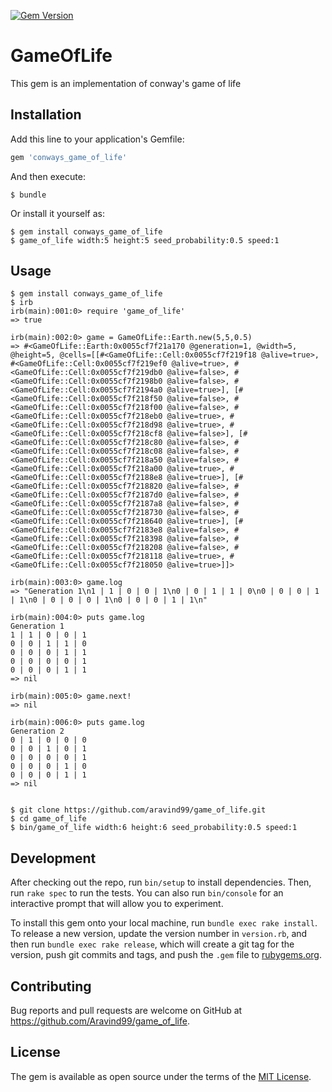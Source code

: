 [![Gem Version](https://badge.fury.io/rb/conways_game_of_life.svg)](https://badge.fury.io/rb/conways_game_of_life)

# GameOfLife

This gem is an implementation of conway's game of life

## Installation

Add this line to your application's Gemfile:

```ruby
gem 'conways_game_of_life'
```

And then execute:

    $ bundle

Or install it yourself as:

    $ gem install conways_game_of_life
    $ game_of_life width:5 height:5 seed_probability:0.5 speed:1

## Usage

```
$ gem install conways_game_of_life
$ irb
irb(main):001:0> require 'game_of_life'
=> true

irb(main):002:0> game = GameOfLife::Earth.new(5,5,0.5)
=> #<GameOfLife::Earth:0x0055cf7f21a170 @generation=1, @width=5, @height=5, @cells=[[#<GameOfLife::Cell:0x0055cf7f219f18 @alive=true>, #<GameOfLife::Cell:0x0055cf7f219ef0 @alive=true>, #<GameOfLife::Cell:0x0055cf7f219db0 @alive=false>, #<GameOfLife::Cell:0x0055cf7f2198b0 @alive=false>, #<GameOfLife::Cell:0x0055cf7f2194a0 @alive=true>], [#<GameOfLife::Cell:0x0055cf7f218f50 @alive=false>, #<GameOfLife::Cell:0x0055cf7f218f00 @alive=false>, #<GameOfLife::Cell:0x0055cf7f218eb0 @alive=true>, #<GameOfLife::Cell:0x0055cf7f218d98 @alive=true>, #<GameOfLife::Cell:0x0055cf7f218cf8 @alive=false>], [#<GameOfLife::Cell:0x0055cf7f218c80 @alive=false>, #<GameOfLife::Cell:0x0055cf7f218c08 @alive=false>, #<GameOfLife::Cell:0x0055cf7f218a50 @alive=false>, #<GameOfLife::Cell:0x0055cf7f218a00 @alive=true>, #<GameOfLife::Cell:0x0055cf7f2188e8 @alive=true>], [#<GameOfLife::Cell:0x0055cf7f218820 @alive=false>, #<GameOfLife::Cell:0x0055cf7f2187d0 @alive=false>, #<GameOfLife::Cell:0x0055cf7f2187a8 @alive=false>, #<GameOfLife::Cell:0x0055cf7f218730 @alive=false>, #<GameOfLife::Cell:0x0055cf7f218640 @alive=true>], [#<GameOfLife::Cell:0x0055cf7f2183e8 @alive=false>, #<GameOfLife::Cell:0x0055cf7f218398 @alive=false>, #<GameOfLife::Cell:0x0055cf7f218208 @alive=false>, #<GameOfLife::Cell:0x0055cf7f218118 @alive=true>, #<GameOfLife::Cell:0x0055cf7f218050 @alive=true>]]>

irb(main):003:0> game.log
=> "Generation 1\n1 | 1 | 0 | 0 | 1\n0 | 0 | 1 | 1 | 0\n0 | 0 | 0 | 1 | 1\n0 | 0 | 0 | 0 | 1\n0 | 0 | 0 | 1 | 1\n"

irb(main):004:0> puts game.log
Generation 1
1 | 1 | 0 | 0 | 1
0 | 0 | 1 | 1 | 0
0 | 0 | 0 | 1 | 1
0 | 0 | 0 | 0 | 1
0 | 0 | 0 | 1 | 1
=> nil

irb(main):005:0> game.next!
=> nil

irb(main):006:0> puts game.log
Generation 2
0 | 1 | 0 | 0 | 0
0 | 0 | 1 | 0 | 1
0 | 0 | 0 | 0 | 1
0 | 0 | 0 | 1 | 0
0 | 0 | 0 | 1 | 1
=> nil

```


```

$ git clone https://github.com/aravind99/game_of_life.git 
$ cd game_of_life
$ bin/game_of_life width:6 height:6 seed_probability:0.5 speed:1  

```

## Development

After checking out the repo, run `bin/setup` to install dependencies. Then, run `rake spec` to run the tests. You can also run `bin/console` for an interactive prompt that will allow you to experiment.

To install this gem onto your local machine, run `bundle exec rake install`. To release a new version, update the version number in `version.rb`, and then run `bundle exec rake release`, which will create a git tag for the version, push git commits and tags, and push the `.gem` file to [rubygems.org](https://rubygems.org).

## Contributing

Bug reports and pull requests are welcome on GitHub at https://github.com/Aravind99/game_of_life.

## License

The gem is available as open source under the terms of the [MIT License](http://opensource.org/licenses/MIT).
